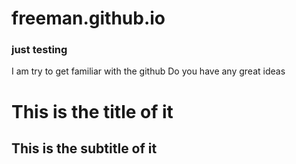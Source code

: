 # freeman.github.io
### just testing

I am try to get familiar with the github
Do you have any great ideas

# This is the title of it
## This is the subtitle of it

